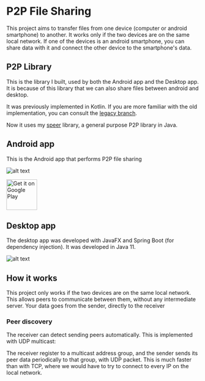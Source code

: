 # P2P File Sharing

This project aims to transfer files from one device (computer or android smartphone) to another. It works only if the two devices are on the same local network. If one of the devices is an android smartphone, you can share data with it and connect the other device to the smartphone's data.

## P2P Library

This is the library I built, used by both the Android app and the Desktop app. It is because of this library that we can also share files between android and desktop.

It was previously implemented in Kotlin. If you are more familiar with the old implementation, you can consult
the [legacy branch](TODO).

Now it uses my [speer](https://github.com/tambapps/speer) library, a general purpose P2P library in Java.

## Android app

This is the Android app that performs P2P file sharing

![alt text](https://raw.githubusercontent.com/tambapps/P2P-File-Sharing/master/screenshots/android.png)

[<img src="https://play.google.com/intl/en_us/badges/images/generic/en_badge_web_generic.png" alt="Get it on Google Play" height="80">](https://play.google.com/store/apps/details?id=com.tambapps.p2p.peer_transfer.android)

## Desktop app

The desktop app was developed with JavaFX and Spring Boot (for dependency injection). It was developed in Java 11.

![alt text](https://raw.githubusercontent.com/tambapps/P2P-File-Sharing/master/screenshots/desktop.png)


## How it works

This project only works if the two devices are on the same local network.
This allows peers to communicate between them, without any intermediate server. Your data
goes from the sender, directly to the receiver

### Peer discovery
The receiver can detect sending peers automatically. This is implemented with
UDP multicast:

The receiver register to a multicast address group, and the sender sends its peer data periodically 
to that group, with UDP packet. This is much faster than with TCP, where we would have to try to connect to
every IP on the local network.